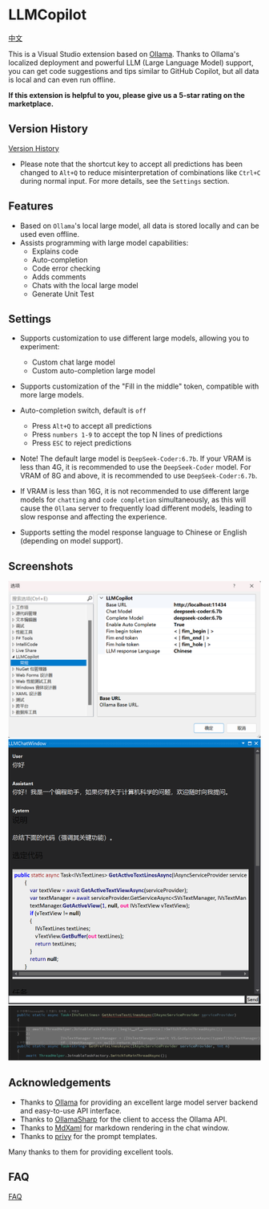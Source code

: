 # LLMCopilot

[中文](https://github.com/foryoung365/vs-extension-llmcopilot)

This is a Visual Studio extension based on [Ollama](https://github.com/ollama/ollama). Thanks to Ollama's localized deployment and powerful LLM (Large Language Model) support, you can get code suggestions and tips similar to GitHub Copilot, but all data is local and can even run offline.

**If this extension is helpful to you, please give us a 5-star rating on the marketplace.**

## Version History

[Version History](https://github.com/foryoung365/vs-extension-llmcopilot/blob/main/CHANGELOG_EN.md)

- Please note that the shortcut key to accept all predictions has been changed to `Alt+Q` to reduce misinterpretation of combinations like `Ctrl+C` during normal input. For more details, see the `Settings` section.

## Features
- Based on `Ollama`'s local large model, all data is stored locally and can be used even offline.
- Assists programming with large model capabilities:
  - Explains code
  - Auto-completion
  - Code error checking
  - Adds comments
  - Chats with the local large model
  - Generate Unit Test

## Settings
- Supports customization to use different large models, allowing you to experiment:
  - Custom chat large model
  - Custom auto-completion large model

- Supports customization of the "Fill in the middle" token, compatible with more large models.
- Auto-completion switch, default is `off`
    - Press `Alt+Q` to accept all predictions
    - Press `numbers 1-9` to accept the top N lines of predictions
    - Press `ESC` to reject predictions

- Note! The default large model is `DeepSeek-Coder:6.7b`. If your VRAM is less than 4G, it is recommended to use the `DeepSeek-Coder` model. For VRAM of 8G and above, it is recommended to use `DeepSeek-Coder:6.7b`.
- If VRAM is less than 16G, it is not recommended to use different large models for `chatting` and `code completion` simultaneously, as this will cause the `Ollama` server to frequently load different models, leading to slow response and affecting the experience.
- Supports setting the model response language to Chinese or English (depending on model support).

## Screenshots
![Settings](https://raw.githubusercontent.com/foryoung365/vs-extension-llmcopilot/main/Images/image.png)
![Chatting](https://raw.githubusercontent.com/foryoung365/vs-extension-llmcopilot/main/Images/image-1.png)
![Auto-completion](https://raw.githubusercontent.com/foryoung365/vs-extension-llmcopilot/main/Images/image-2.png)

## Acknowledgements
- Thanks to [Ollama](https://github.com/ollama/ollama) for providing an excellent large model server backend and easy-to-use API interface.
- Thanks to [OllamaSharp](https://github.com/awaescher/OllamaSharp) for the client to access the Ollama API.
- Thanks to [MdXaml](https://github.com/whistyun/MdXaml) for markdown rendering in the chat window.
- Thanks to [privy](https://github.com/srikanth235/privy) for the prompt templates.

Many thanks to them for providing excellent tools.

## FAQ 
[FAQ](./FAQ_EN.md)